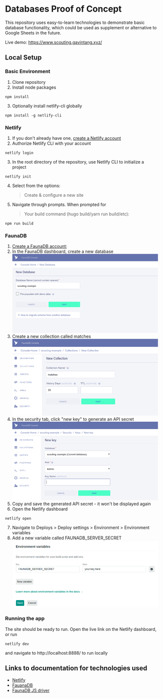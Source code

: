# Databases Proof of Concept

This repository uses easy-to-learn technologies to demonstrate basic database functionality, which could be used as supplement or alternative to Google Sheets in the future.

Live demo: https://www.scouting.gavintang.xyz/

## Local Setup

### Basic Environment

1. Clone repository
2. Install node packages

```
npm install
```

3. Optionally install netlify-cli globally

```
npm install -g netlify-cli
```

### Netlify

1. If you don't already have one, [create a Netlify account](https://app.netlify.com/signup)
2. Authorize Netlify CLI with your account

```
netlify login
```

3. In the root directory of the repository, use Netlify CLI to initialize a project

```
netlify init
```

4. Select from the options:
   > Create & configure a new site
5. Navigate through prompts. When prompted for
   > Your build command (hugo build/yarn run build/etc):

```
npm run build
```

### FaunaDB

1. [Create a FaunaDB account]("https://dashboard.fauna.com/accounts/register");
2. In the FaunaDB dashboard, create a new database
   ![Creating a new database](./docs/screenshots/new_database.png)
3. Create a new collection called matches
   ![Creating a new collection](./docs/screenshots/new_collection.png)
4. In the security tab, click "new key" to generate an API secret
   ![Creating a new api key](./docs/screenshots/new_key.png)
5. Copy and save the generated API secret - it won't be displayed again
6. Open the Netlify dashboard

```
netlify open
```

7. Navigate to Deploys > Deploy settings > Environment > Environment variables
8. Add a new variable called FAUNADB_SERVER_SECRET
   ![Adding an environment variable](./docs/screenshots/add_env_var.png)

### Running the app

The site should be ready to run. Open the live link on the Netlify dashboard, or run

```
netlify dev
```

and navigate to http://localhost:8888/ to run locally

## Links to documentation for technologies used

- [Netlify](https://docs.netlify.com/)
- [FauanaDB](https://docs.fauna.com/)
- [FaunaDB JS driver](https://fauna.github.io/faunadb-js/index.html)
